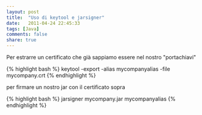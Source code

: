 ```yaml
---
layout: post
title:  "Uso di keytool e jarsigner"
date:   2011-04-24 22:45:33
tags: [Java]
comments: false
share: true
---
```



Per estrarre un certificato che già sappiamo essere nel nostro "portachiavi"

{% highlight bash %} 
keytool -export -alias mycompanyalias -file mycompany.crt
{% endhighlight %}


per firmare un nostro jar con il certificato sopra


{% highlight bash %} 
jarsigner mycompany.jar mycompanyalias
{% endhighlight %}
